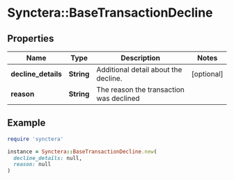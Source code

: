 # Synctera::BaseTransactionDecline

## Properties

| Name | Type | Description | Notes |
| ---- | ---- | ----------- | ----- |
| **decline_details** | **String** | Additional detail about the decline. | [optional] |
| **reason** | **String** | The reason the transaction was declined |  |

## Example

```ruby
require 'synctera'

instance = Synctera::BaseTransactionDecline.new(
  decline_details: null,
  reason: null
)
```

